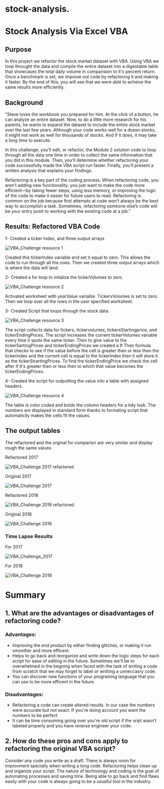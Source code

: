 # stock-analysis.

# Stock Analysis Via Excel VBA

## Purpose
In this project we refactor the stock market dataset with VBA. Using VBA we loop throught the data and compile the entire dataset into a digestable table that showcases the total daily volume in comparision to it's percent return. Once a benchmark is set, we improve out code by refactoring it and making it faster. By the end of this, you will see that we were able to acheive the same results more efficiently. 

## Background

 "Steve loves the workbook you prepared for him. At the click of a button, he can analyze an entire dataset. Now, to do a little more research for his parents, he wants to expand the dataset to include the entire stock market over the last few years. Although your code works well for a dozen stocks, it might not work as well for thousands of stocks. And if it does, it may take a long time to execute.

In this challenge, you’ll edit, or refactor, the Module 2 solution code to loop through all the data one time in order to collect the same information that you did in this module. Then, you’ll determine whether refactoring your code successfully made the VBA script run faster. Finally, you’ll present a written analysis that explains your findings.

Refactoring is a key part of the coding process. When refactoring code, you aren’t adding new functionality; you just want to make the code more efficient—by taking fewer steps, using less memory, or improving the logic of the code to make it easier for future users to read. Refactoring is common on the job because first attempts at code won’t always be the best way to accomplish a task. Sometimes, refactoring someone else’s code will be your entry point to working with the existing code at a job."

## Results: Refactored VBA Code

1- Created a ticker Index, and three output arrays

![VBA_Challenge resource 1](https://github.com/Hamza97anh/stock-analysis/blob/ce3b8cf7180f25e385da5266e6d548f185324419/images/VBA_Challenge%20resource%201.png)

Created this tickerIndex variable and set it equal to zero. This allows the code to run through all the rows. Then we created three output arrays which is where the data will land.

2- Created a for loop to intialize the tickerVolumes to zero.

![VBA_Challenge resource 2](https://github.com/Hamza97anh/stock-analysis/blob/ce3b8cf7180f25e385da5266e6d548f185324419/images/VBA_Challenge%20resource%202.png)


Activated worksheet with yearValue variable. TickervVolumes is set to zero. Then we loop over all the rows in the user specified worksheet.

3- Created Script that loops through the stock data.

![VBA_Challenge resource 3](https://github.com/Hamza97anh/stock-analysis/blob/ce3b8cf7180f25e385da5266e6d548f185324419/images/VBA_Challenge%20resource%203.png) 

The script collects data for tickers, tickervolumes, tickersStartingprice, and tickerEndingPrices. The script increases the current tickerVolumes variable every time it spots the same ticker. Then to give value to the tickerSartingPrices and tickerEndingPrices we created a If Then formula that checks to see if the value before the cell is greater then or less then the tickerindex and the current cell is equal to the tickerIndex then it will store it as the tickerStrartingPrices. To find the tickerEndingPrice we check the cell after if it's greater then or less then to which that value becomes the tickerEndingPrices.

4- Created the script for outputting the value into a table with assigned headers.

![VBA_Challenge resource 4](https://github.com/Hamza97anh/stock-analysis/blob/ce3b8cf7180f25e385da5266e6d548f185324419/images/VBA_Challenge%20resource%204.png)

The table is color coded and bolds the column headers for a tidy look. The numbers are displayed in standard form thanks to formating script that automaticlly makes the cells fit the values. 

## The output tables 

 The refactored and the orginal for comparion are very similar and display rough the same values. 
 
 Refactored 2017
 
 ![VBA_Challenge 2017 refactored](https://github.com/Hamza97anh/stock-analysis/blob/ce3b8cf7180f25e385da5266e6d548f185324419/images/VBA_Challenge%202017%20refactored.PNG)
 
 Original 2017
 
 ![VBA_Challenge 2017](https://github.com/Hamza97anh/stock-analysis/blob/ce3b8cf7180f25e385da5266e6d548f185324419/images/VBA_Challenge%202017.PNG)
 
 Refactored 2018
 
 ![VBA_Challenge 2018 refactored](https://github.com/Hamza97anh/stock-analysis/blob/ce3b8cf7180f25e385da5266e6d548f185324419/images/VBA_Challenge%202018%20refactored.PNG)
 
 Original 2018
 
 ![VBA_Challenge 2018](https://github.com/Hamza97anh/stock-analysis/blob/ce3b8cf7180f25e385da5266e6d548f185324419/images/VBA_Challenge%202018.PNG)

### Time Lapse Results

For 2017

![VBA_Challenge_2017](https://github.com/Hamza97anh/stock-analysis/blob/ce3b8cf7180f25e385da5266e6d548f185324419/images/VBA_Challenge_2017.png)

For 2018

![VBA_Challenge 2018](https://github.com/Hamza97anh/stock-analysis/blob/ce3b8cf7180f25e385da5266e6d548f185324419/images/VBA_Challenge_2018.png)

# Summary

## 1. What are the advantages or disadvantages of refactoring code?

### Advantages:
- Improving the end product by either finding glitches, or making it run smoother and more efficent.
- Helps to go back and reorganize and write down the logic steps for each script for ease of editing in the future. Sometimes we'll be to overwhelmed in the begning when faced with the task of writing a code from scratch that we may forget to label or writting a unneccasry code. 
- You can discover new functions of your programing language that you can use to be more efficent in the future.

### Disadvantages:
- Refactoring a code can create altered results. In our case the numbers were accurate but not exact. If you're doing account you want the numbers to be perfect
- It can be time consuming going over you're old script if the sript wasn't labeled properly and you have reverse engineer your code. 

## 2. How do these pros and cons apply to refactoring the original VBA script?

Consider any code you write as a draft. There is always room for improvment specially when writing a long code. Refactoring helps clean up and organize your script. The nature of technology and coding is the goal of automating processes and saving time. Being able to go back and find flaws easily with your code is always going to be a usuaful tool in the industry. 
